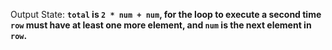 Output State: **`total` is `2 * num + num`, for the loop to execute a second time `row` must have at least one more element, and `num` is the next element in `row`.**